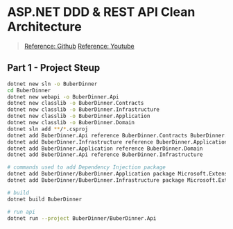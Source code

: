 # ASP.NET DDD & REST API Clean Architecture
>[Reference: Github](https://github.com/amantinband)
>[Reference: Youtube](https://www.youtube.com/playlist?list=PLzYkqgWkHPKBcDIP5gzLfASkQyTdy0t4k)

## Part 1 - Project Steup
```bash
dotnet new sln -o BuberDinner
cd BuberDinner
dotnet new webapi -o BuberDinner.Api
dotnet new classlib -o BuberDinner.Contracts
dotnet new classlib -o BuberDinner.Infrastructure
dotnet new classlib -o BuberDinner.Application
dotnet new classlib -o BuberDinner.Domain
dotnet sln add **/*.csproj
dotnet add BuberDinner.Api reference BuberDinner.Contracts BuberDinner.Application
dotnet add BuberDinner.Infrastructure reference BuberDinner.Application
dotnet add BuberDinner.Application reference BuberDinner.Domain
dotnet add BuberDinner.Api reference BuberDinner.Infrastructure
```

```bash
# commands used to add Dependency Injection package
dotnet add BuberDinner/BuberDinner.Application package Microsoft.Extensions.DependencyInjection.Abstractions
dotnet add BuberDinner/BuberDinner.Infrastructure package Microsoft.Extensions.DependencyInjection.Abstractions
```

```bash
# build
dotnet build BuberDinner
```

```bash
# run api
dotnet run --project BuberDinner/BuberDinner.Api
```